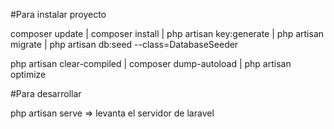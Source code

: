 #Para instalar proyecto

composer update
| composer install
| php artisan key:generate
| php artisan migrate
| php artisan db:seed --class=DatabaseSeeder

php artisan clear-compiled 
| composer dump-autoload
| php artisan optimize

#Para desarrollar

php artisan serve => levanta el servidor de laravel